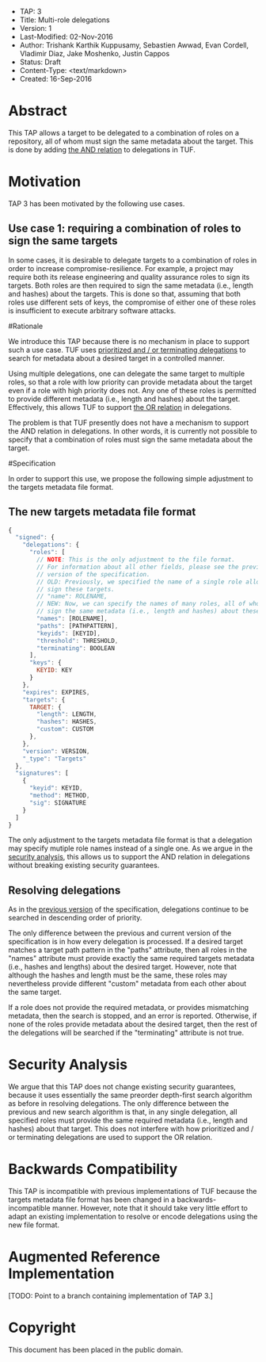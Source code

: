* TAP: 3
* Title: Multi-role delegations
* Version: 1
* Last-Modified: 02-Nov-2016
* Author: Trishank Karthik Kuppusamy, Sebastien Awwad, Evan Cordell,
          Vladimir Diaz, Jake Moshenko, Justin Cappos
* Status: Draft
* Content-Type: <text/markdown>
* Created: 16-Sep-2016

# Abstract

This TAP allows a target to be delegated to a combination of roles on a
repository, all of whom must sign the same metadata about the target.
This is done by adding [the AND relation](https://en.wikipedia.org/wiki/Logical_conjunction)
to delegations in TUF.

# Motivation

TAP 3 has been motivated by the following use cases.

## Use case 1: requiring a combination of roles to sign the same targets

In some cases, it is desirable to delegate targets to a combination of roles in
order to increase compromise-resilience.
For example, a project may require both its release engineering and quality
assurance roles to sign its targets.
Both roles are then required to sign the same metadata (i.e., length and hashes)
about the targets.
This is done so that, assuming that both roles use different sets of keys, the
compromise of either one of these roles is insufficient to execute arbitrary
software attacks.

#Rationale

We introduce this TAP because there is no mechanism in place to support such a
use case.
TUF uses [prioritized and / or terminating delegations](http://isis.poly.edu/~jcappos/papers/kuppusamy_nsdi_16.pdf) to
search for metadata about a desired target in a controlled manner.

Using multiple delegations, one can delegate the same target to multiple roles,
so that a role with low priority can provide metadata about the target even if a
role with high priority does not.
Any one of these roles is permitted to provide different metadata (i.e., length
and hashes) about the target.
Effectively, this allows TUF to support [the OR relation](https://en.wikipedia.org/wiki/Logical_disjunction) in delegations.

The problem is that TUF presently does not have a mechanism to support the AND
relation in delegations.
In other words, it is currently not possible to specify that a combination of
roles must sign the same metadata about the target.

#Specification

In order to support this use, we propose the following simple adjustment to the
targets metadata file format.

## The new targets metadata file format

```Javascript
{
  "signed": {
    "delegations": {
      "roles": [
        // NOTE: This is the only adjustment to the file format.
        // For information about all other fields, please see the previous
        // version of the specification.
        // OLD: Previously, we specified the name of a single role allowed to
        // sign these targets.
        // "name": ROLENAME,
        // NEW: Now, we can specify the names of many roles, all of whom must
        // sign the same metadata (i.e., length and hashes) about these targets.
        "names": [ROLENAME],
        "paths": [PATHPATTERN],
        "keyids": [KEYID],
        "threshold": THRESHOLD,
        "terminating": BOOLEAN
      ],
      "keys": {
        KEYID: KEY
      }
    },
    "expires": EXPIRES,
    "targets": {
      TARGET: {
        "length": LENGTH,
        "hashes": HASHES,
        "custom": CUSTOM
      },
    },
    "version": VERSION,
    "_type": "Targets"
  },
  "signatures": [
    {
      "keyid": KEYID,
      "method": METHOD,
      "sig": SIGNATURE
    }
  ]
}
```

The only adjustment to the targets metadata file format is that a delegation
may specify mutiple role names instead of a single one.
As we argue in the [security analysis](#security-analysis), this allows us to
support the AND relation in delegations without breaking existing security
guarantees.

## Resolving delegations

As in the [previous version](https://github.com/theupdateframework/tuf/blob/70fc8dce367cf09563915afa40cffee524f5b12b/docs/tuf-spec.txt) of the specification, delegations continue to be searched in
descending order of priority.

The only difference between the previous and current version of the
specification is in how every delegation is processed.
If a desired target matches a target path pattern in the "paths" attribute,
then all roles in the "names" attribute must provide exactly the same required
targets metadata (i.e., hashes and lengths) about the desired target.
However, note that although the hashes and length must be the same, these roles
may nevertheless provide different "custom" metadata from each other about the
same target.

If a role does not provide the required metadata, or provides mismatching
metadata, then the search is stopped, and an error is reported.
Otherwise, if none of the roles provide metadata about the desired target, then
the rest of the delegations will be searched if the "terminating" attribute is
not true.

# Security Analysis

We argue that this TAP does not change existing security guarantees, because it
uses essentially the same preorder depth-first search algorithm as before in
resolving delegations.
The only difference between the previous and new search algorithm is that, in
any single delegation, all specified roles must provide the same required
metadata (i.e., length and hashes) about that target.
This does not interfere with how prioritized and / or terminating delegations
are used to support the OR relation.

# Backwards Compatibility

This TAP is incompatible with previous implementations of TUF because the
targets metadata file format has been changed in a backwards-incompatible
manner.
However, note that it should take very little effort to adapt an existing
implementation to resolve or encode delegations using the new file format.

# Augmented Reference Implementation

[TODO: Point to a branch containing implementation of TAP 3.]

# Copyright

This document has been placed in the public domain.
